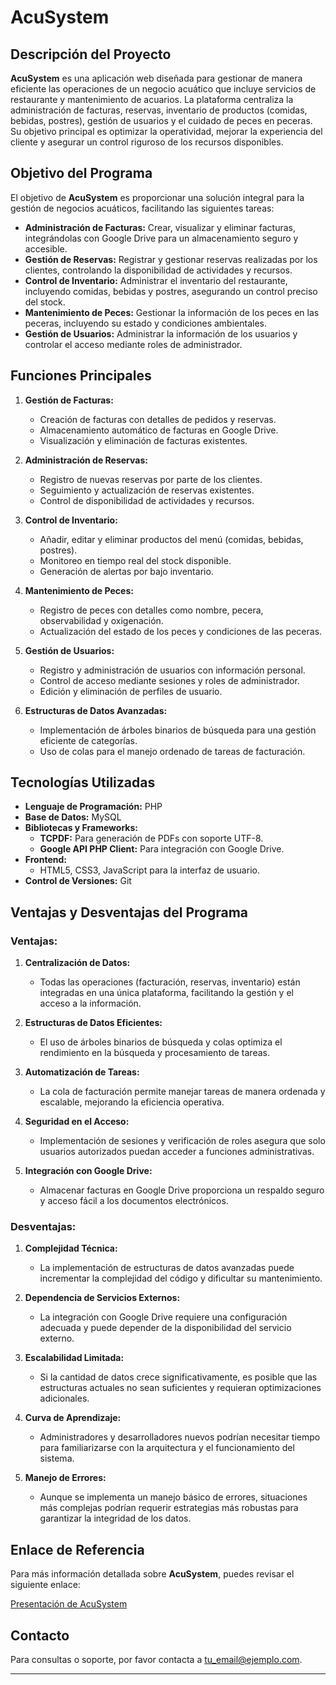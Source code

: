 # AcuSystem

## **Descripción del Proyecto**

**AcuSystem** es una aplicación web diseñada para gestionar de manera eficiente las operaciones de un negocio acuático que incluye servicios de restaurante y mantenimiento de acuarios. La plataforma centraliza la administración de facturas, reservas, inventario de productos (comidas, bebidas, postres), gestión de usuarios y el cuidado de peces en peceras. Su objetivo principal es optimizar la operatividad, mejorar la experiencia del cliente y asegurar un control riguroso de los recursos disponibles.

## **Objetivo del Programa**

El objetivo de **AcuSystem** es proporcionar una solución integral para la gestión de negocios acuáticos, facilitando las siguientes tareas:

- **Administración de Facturas:** Crear, visualizar y eliminar facturas, integrándolas con Google Drive para un almacenamiento seguro y accesible.
- **Gestión de Reservas:** Registrar y gestionar reservas realizadas por los clientes, controlando la disponibilidad de actividades y recursos.
- **Control de Inventario:** Administrar el inventario del restaurante, incluyendo comidas, bebidas y postres, asegurando un control preciso del stock.
- **Mantenimiento de Peces:** Gestionar la información de los peces en las peceras, incluyendo su estado y condiciones ambientales.
- **Gestión de Usuarios:** Administrar la información de los usuarios y controlar el acceso mediante roles de administrador.

## **Funciones Principales**

1. **Gestión de Facturas:**
   - Creación de facturas con detalles de pedidos y reservas.
   - Almacenamiento automático de facturas en Google Drive.
   - Visualización y eliminación de facturas existentes.

2. **Administración de Reservas:**
   - Registro de nuevas reservas por parte de los clientes.
   - Seguimiento y actualización de reservas existentes.
   - Control de disponibilidad de actividades y recursos.

3. **Control de Inventario:**
   - Añadir, editar y eliminar productos del menú (comidas, bebidas, postres).
   - Monitoreo en tiempo real del stock disponible.
   - Generación de alertas por bajo inventario.

4. **Mantenimiento de Peces:**
   - Registro de peces con detalles como nombre, pecera, observabilidad y oxigenación.
   - Actualización del estado de los peces y condiciones de las peceras.

5. **Gestión de Usuarios:**
   - Registro y administración de usuarios con información personal.
   - Control de acceso mediante sesiones y roles de administrador.
   - Edición y eliminación de perfiles de usuario.

6. **Estructuras de Datos Avanzadas:**
   - Implementación de árboles binarios de búsqueda para una gestión eficiente de categorías.
   - Uso de colas para el manejo ordenado de tareas de facturación.

## **Tecnologías Utilizadas**

- **Lenguaje de Programación:** PHP
- **Base de Datos:** MySQL
- **Bibliotecas y Frameworks:**
  - **TCPDF:** Para generación de PDFs con soporte UTF-8.
  - **Google API PHP Client:** Para integración con Google Drive.
- **Frontend:**
  - HTML5, CSS3, JavaScript para la interfaz de usuario.
- **Control de Versiones:** Git

## **Ventajas y Desventajas del Programa**

### **Ventajas:**

1. **Centralización de Datos:**
   - Todas las operaciones (facturación, reservas, inventario) están integradas en una única plataforma, facilitando la gestión y el acceso a la información.

2. **Estructuras de Datos Eficientes:**
   - El uso de árboles binarios de búsqueda y colas optimiza el rendimiento en la búsqueda y procesamiento de tareas.

3. **Automatización de Tareas:**
   - La cola de facturación permite manejar tareas de manera ordenada y escalable, mejorando la eficiencia operativa.

4. **Seguridad en el Acceso:**
   - Implementación de sesiones y verificación de roles asegura que solo usuarios autorizados puedan acceder a funciones administrativas.

5. **Integración con Google Drive:**
   - Almacenar facturas en Google Drive proporciona un respaldo seguro y acceso fácil a los documentos electrónicos.

### **Desventajas:**

1. **Complejidad Técnica:**
   - La implementación de estructuras de datos avanzadas puede incrementar la complejidad del código y dificultar su mantenimiento.

2. **Dependencia de Servicios Externos:**
   - La integración con Google Drive requiere una configuración adecuada y puede depender de la disponibilidad del servicio externo.

3. **Escalabilidad Limitada:**
   - Si la cantidad de datos crece significativamente, es posible que las estructuras actuales no sean suficientes y requieran optimizaciones adicionales.

4. **Curva de Aprendizaje:**
   - Administradores y desarrolladores nuevos podrían necesitar tiempo para familiarizarse con la arquitectura y el funcionamiento del sistema.

5. **Manejo de Errores:**
   - Aunque se implementa un manejo básico de errores, situaciones más complejas podrían requerir estrategias más robustas para garantizar la integridad de los datos.

## **Enlace de Referencia**

Para más información detallada sobre **AcuSystem**, puedes revisar el siguiente enlace:

[Presentación de AcuSystem](https://drive.google.com/file/d/1WzDBltJHJnrFLdhbc59YqJWk85Ia30TL/view?usp=sharing)

## **Contacto**

Para consultas o soporte, por favor contacta a [tu_email@ejemplo.com](mailto:sebasanmartin456@gmail.com).

---

